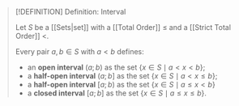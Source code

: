 >[!DEFINITION] Definition: Interval
>
>Let $S$ be a [[Sets|set]] with a [[Total Order]] $\le$ and a [[Strict Total Order]] $\lt$.
>
>Every pair $a,b \in S$ with $a \lt b$ defines:
>- an **open interval** $(a;b)$ as the set $\{x \in S \mid a \lt x \lt b\}$;
>- a **half-open interval** $(a;b]$ as the set $\{x \in S \mid a \lt x \le b\}$;
>- a **half-open interval** $[a;b)$ as the set $\{x \in S \mid a \le x \lt b\}$
>- a **closed interval** $[a;b]$ as the set $\{x \in S \mid a \le x \le b\}$.
>